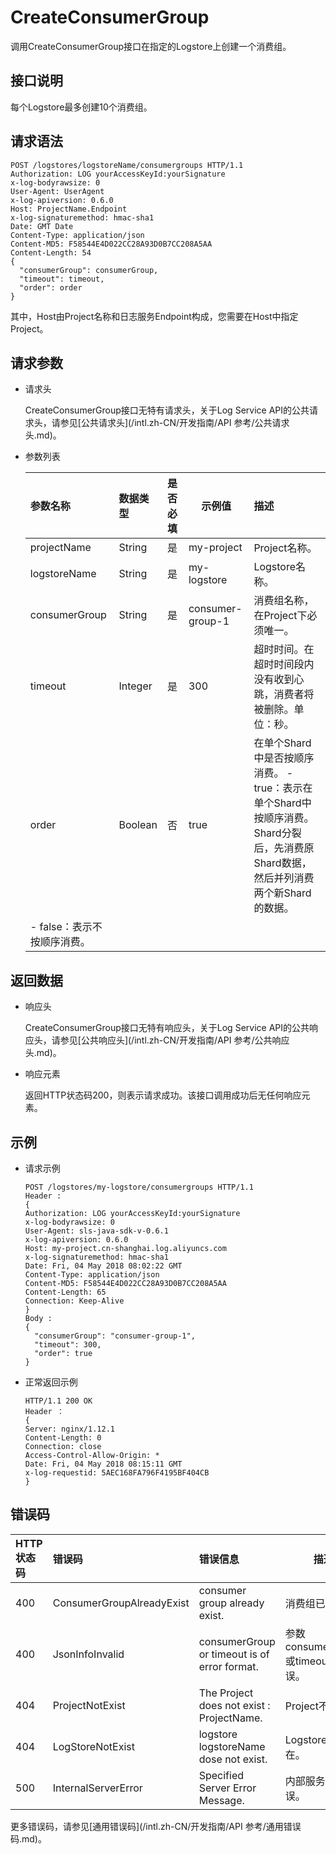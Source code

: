 # CreateConsumerGroup

调用CreateConsumerGroup接口在指定的Logstore上创建一个消费组。

## 接口说明

每个Logstore最多创建10个消费组。

## 请求语法

```
POST /logstores/logstoreName/consumergroups HTTP/1.1
Authorization: LOG yourAccessKeyId:yourSignature
x-log-bodyrawsize: 0
User-Agent: UserAgent
x-log-apiversion: 0.6.0
Host: ProjectName.Endpoint
x-log-signaturemethod: hmac-sha1
Date: GMT Date
Content-Type: application/json
Content-MD5: F58544E4D022CC28A93D0B7CC208A5AA
Content-Length: 54
{
  "consumerGroup": consumerGroup,
  "timeout": timeout,
  "order": order
}
```

其中，Host由Project名称和日志服务Endpoint构成，您需要在Host中指定Project。

## 请求参数

-   请求头

    CreateConsumerGroup接口无特有请求头，关于Log Service API的公共请求头，请参见[公共请求头](/intl.zh-CN/开发指南/API 参考/公共请求头.md)。

-   参数列表

    |参数名称|数据类型|是否必填|示例值|描述|
    |:---|:---|:---|---|:-|
    |projectName|String|是|my-project|Project名称。|
    |logstoreName|String|是|my-logstore|Logstore名称。|
    |consumerGroup|String|是|consumer-group-1|消费组名称，在Project下必须唯一。|
    |timeout|Integer|是|300|超时时间。在超时时间段内没有收到心跳，消费者将被删除。单位：秒。|
    |order|Boolean|否|true|在单个Shard中是否按顺序消费。     -   true：表示在单个Shard中按顺序消费。Shard分裂后，先消费原Shard数据，然后并列消费两个新Shard的数据。
    -   false：表示不按顺序消费。 |


## 返回数据

-   响应头

    CreateConsumerGroup接口无特有响应头，关于Log Service API的公共响应头，请参见[公共响应头](/intl.zh-CN/开发指南/API 参考/公共响应头.md)。

-   响应元素

    返回HTTP状态码200，则表示请求成功。该接口调用成功后无任何响应元素。


## 示例

-   请求示例

    ```
    POST /logstores/my-logstore/consumergroups HTTP/1.1
    Header :
    {
    Authorization: LOG yourAccessKeyId:yourSignature
    x-log-bodyrawsize: 0
    User-Agent: sls-java-sdk-v-0.6.1
    x-log-apiversion: 0.6.0
    Host: my-project.cn-shanghai.log.aliyuncs.com
    x-log-signaturemethod: hmac-sha1
    Date: Fri, 04 May 2018 08:02:22 GMT
    Content-Type: application/json
    Content-MD5: F58544E4D022CC28A93D0B7CC208A5AA
    Content-Length: 65
    Connection: Keep-Alive
    }
    Body :
    {
      "consumerGroup": "consumer-group-1",
      "timeout": 300,
      "order": true
    }
    ```

-   正常返回示例

    ```
    HTTP/1.1 200 OK
    Header ：
    {
    Server: nginx/1.12.1
    Content-Length: 0
    Connection: close
    Access-Control-Allow-Origin: *
    Date: Fri, 04 May 2018 08:15:11 GMT
    x-log-requestid: 5AEC168FA796F4195BF404CB
    }
    ```


## 错误码

|HTTP状态码|错误码|错误信息|描述|
|:------|:--|:---|--|
|400|ConsumerGroupAlreadyExist|consumer group already exist.|消费组已存在。|
|400|JsonInfoInvalid|consumerGroup or timeout is of error format.|参数consumerGroup或timeout格式错误。|
|404|ProjectNotExist|The Project does not exist : ProjectName.|Project不存在。|
|404|LogStoreNotExist|logstore logstoreName dose not exist.|Logstore不存在。|
|500|InternalServerError|Specified Server Error Message.|内部服务调用错误。|

更多错误码，请参见[通用错误码](/intl.zh-CN/开发指南/API 参考/通用错误码.md)。

